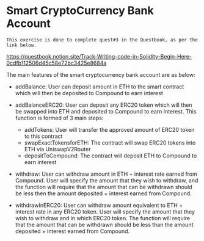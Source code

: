 # Smart CryptoCurrency Bank Account

```
This exercise is done to complete quest#3 in the Questbook, as per the link below. 
```
https://questbook.notion.site/Track-Writing-code-in-Solidity-Begin-Here-0cdfb112506d45c58e72bc3425e8684a

The main features of the smart cryptocurrency bank account are as below:

* addBalance: User can deposit amount in ETH to the smart contract which will then be deposited to Compound to earn interest

* addBalanceERC20: User can deposit any ERC20 token which will then be swapped into ETH and deposited to Compound to earn interest. This function is formed of 3 main steps: 
  * addTokens: User will transfer the approved amount of ERC20 token to this contract
  * swapExactTokensforETH: The contract will swap ERC20 tokens into ETH via UniswapV2Router 
  * depositToCompound: The contract will deposit ETH to Compound to earn interest
  
* withdraw: User can withdraw amount in ETH + interest rate earned from Compound. User will specify the amount that they wish to withdraw, and the function will require that the amount that can be withdrawn should be less then the amount deposited + interest earned from Compound.

* withdrawInERC20: User can withdraw amount equivalent to ETH + interest rate in any ERC20 token. User will specify the amount that they wish to withdraw and in which ERC20 token. The function will require that the amount that can be withdrawn should be less than the amount deposited + interest earned from Compound.
